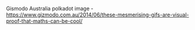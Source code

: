 
Gismodo Australia polkadot image - https://www.gizmodo.com.au/2014/06/these-mesmerising-gifs-are-visual-proof-that-maths-can-be-cool/